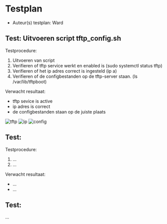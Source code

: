 # Testplan

- Auteur(s) testplan: Ward

## Test: Uitvoeren script tftp_config.sh

Testprocedure:

1. Uitvoeren van script
2. Verifieren of tftp service werkt en enabled is (sudo systemctl status tftp)
3. Verifieren of het ip adres correct is ingesteld (ip a)
4. Verifieren of de configbestanden op de tftp-server staan. (ls /var/lib/tftpboot)

Verwacht resultaat:

- tftp sevice is active
- ip adres is correct
- de configbestanden staan op de juiste plaats

<!-- Voeg hier eventueel een screenshot van het verwachte resultaat in. -->
![tftp](https://github.com/HoGentTIN/sep2324-tiao-t01/assets/100225230/d04ec88e-9546-41d5-a0bf-9169ca7b2b57)
![ip](https://github.com/HoGentTIN/sep2324-tiao-t01/assets/100225230/713ed8db-190a-43dc-a8e0-6d39dbc3285e)
![config](https://github.com/HoGentTIN/sep2324-tiao-t01/assets/100225230/b52a4b74-7f19-41ed-8697-470068f46535)

## Test: <!-- Omschrijving test. -->

Testprocedure:

1. ...
2. ...

Verwacht resultaat:

- ...
- ...

<!-- Voeg hier eventueel een screenshot van het verwachte resultaat in. -->

## Test: <!-- Omschrijving test. -->

...

